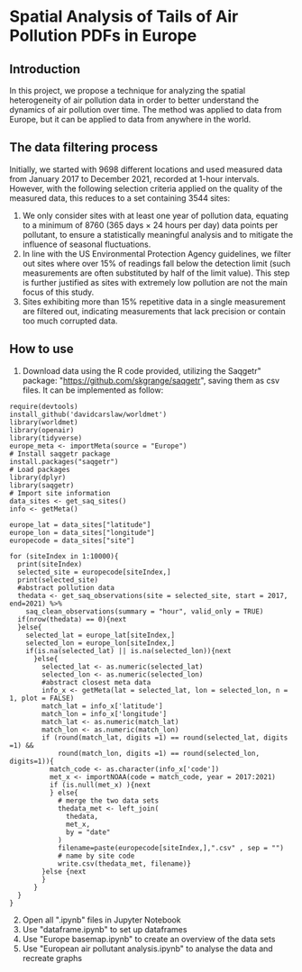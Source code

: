 # Spatial Analysis of Tails of Air Pollution PDFs in Europe
## Introduction
In this project, we propose a technique for analyzing the spatial heterogeneity of air pollution data in order to better understand the dynamics of air pollution over time. The method was applied to data from Europe, but it can be applied to data from anywhere in the world.

## The data filtering process
Initially, we started with 9698 different locations and used measured data from January 2017 to December 2021, recorded at 1-hour intervals. However, with the following selection criteria applied on the quality of the measured data, this reduces to a set containing 3544 sites:
1. We only consider sites with at least one year of pollution data, equating to a minimum of 8760 (365 days × 24 hours per day) data points per pollutant, to ensure a statistically meaningful analysis and to mitigate the influence of seasonal fluctuations.
2. In line with the US Environmental Protection Agency guidelines, we filter out sites where over 15% of readings fall below the detection limit (such measurements are often substituted by half of the limit value). This step is further justified as sites with extremely low pollution are not the main focus of this study.
3. Sites exhibiting more than 15% repetitive data in a single measurement are filtered out, indicating
measurements that lack precision or contain too much corrupted data.

## How to use
1. Download data using the R code provided, utilizing the Saqgetr" package: "https://github.com/skgrange/saqgetr", saving them as csv files. It can be implemented as follow:
```
require(devtools)
install_github('davidcarslaw/worldmet')
library(worldmet)
library(openair)
library(tidyverse)
europe_meta <- importMeta(source = "Europe")
# Install saqgetr package
install.packages("saqgetr")
# Load packages
library(dplyr)
library(saqgetr)
# Import site information
data_sites <- get_saq_sites()
info <- getMeta()

europe_lat = data_sites["latitude"]
europe_lon = data_sites["longitude"]
europecode = data_sites["site"]

for (siteIndex in 1:10000){
  print(siteIndex)
  selected_site = europecode[siteIndex,]
  print(selected_site)
  #abstract pollution data
  thedata <- get_saq_observations(site = selected_site, start = 2017, end=2021) %>% 
    saq_clean_observations(summary = "hour", valid_only = TRUE)  
  if(nrow(thedata) == 0){next
  }else{
    selected_lat = europe_lat[siteIndex,]
    selected_lon = europe_lon[siteIndex,]
    if(is.na(selected_lat) || is.na(selected_lon)){next
      }else{
        selected_lat <- as.numeric(selected_lat)
        selected_lon <- as.numeric(selected_lon)
        #abstract closest meta data
        info_x <- getMeta(lat = selected_lat, lon = selected_lon, n = 1, plot = FALSE)
        match_lat = info_x['latitude']
        match_lon = info_x['longitude']
        match_lat <- as.numeric(match_lat)
        match_lon <- as.numeric(match_lon)
        if (round(match_lat, digits =1) == round(selected_lat, digits =1) && 
            round(match_lon, digits =1) == round(selected_lon, digits=1)){
          match_code <- as.character(info_x['code'])
          met_x <- importNOAA(code = match_code, year = 2017:2021)
          if (is.null(met_x) ){next
          } else{
            # merge the two data sets 
            thedata_met <- left_join(
              thedata,
              met_x,
              by = "date"
            )
            filename=paste(europecode[siteIndex,],".csv" , sep = "") 
            # name by site code
            write.csv(thedata_met, filename)}
        }else {next
        }
      }
  }
}
```

2. Open all ".ipynb" files in Jupyter Notebook
3. Use "dataframe.ipynb" to set up dataframes
4. Use "Europe basemap.ipynb" to create an overview of the data sets
5. Use "European air pollutant analysis.ipynb" to analyse the data and recreate graphs
